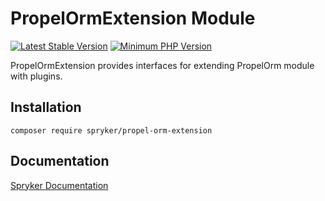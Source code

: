 # PropelOrmExtension Module
[![Latest Stable Version](https://poser.pugx.org/spryker/propel-orm-extension/v/stable.svg)](https://packagist.org/packages/spryker/propel-orm-extension)
[![Minimum PHP Version](https://img.shields.io/badge/php-%3E%3D%208.1-8892BF.svg)](https://php.net/)

PropelOrmExtension provides interfaces for extending PropelOrm module with plugins.

## Installation

```
composer require spryker/propel-orm-extension
```

## Documentation

[Spryker Documentation](https://docs.spryker.com)
